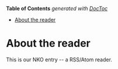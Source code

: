 **Table of Contents**  *generated with [DocToc](http://doctoc.herokuapp.com/)*

- [About the reader](#about-the-reader)

About the reader
================

This is our NKO entry -- a RSS/Atom reader.
